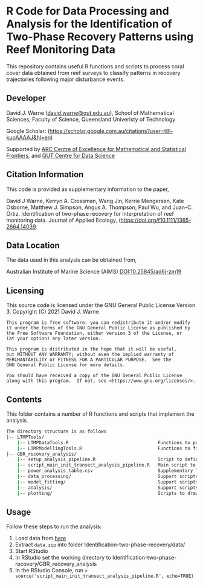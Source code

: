 # R Code for Data Processing and Analysis for the Identification of Two-Phase Recovery Patterns using Reef Monitoring Data
This repository contains useful R functions and scripts to process coral cover data obtained from reef surveys to classify patterns in recovery trajectories following major disturbance events.

## Developer

David J. Warne (david.warne@qut.edu.au),
                School of Mathematical Sciences, 
                Faculty of Science, 
                Queensland Univeristy of Technology 
                
Google Scholar: (https://scholar.google.com.au/citations?user=t8l-kuoAAAAJ&hl=en)

Supported by [ARC Centre of Excellence for Mathematical and Statistical Frontiers](https://acems.org.au/home), and [QUT Centre for Data Science](https://research.qut.edu.au/qutcds/)

## Citation Information

This code is provided as supplementary information to the paper,

David J Warne, Kerryn A. Crossman, Wang Jin, Kerrie Mengersen, Kate Osborne, Matthew J. Simpson, Angus A. Thompson, Paul Wu, and Juan-C. Ortiz. Identification of two-phase recovery for interpretation of reef monitoring data. Journal of Applied Ecology, (https://doi.org/f10.1111/1365-2664.14039. 

## Data Location

The data used in this analysis can be obtained from,

Australian Institute of Marine Science (AIMS) [DOI:10.25845/ad6j-zm19](https://doi.org/10.25845/ad6j-zm19)

## Licensing
This source code is licensed under the GNU General Public License Version 3.
Copyright (C) 2021 David J. Warne

    This program is free software: you can redistribute it and/or modify
    it under the terms of the GNU General Public License as published by
    the Free Software Foundation, either version 3 of the License, or
    (at your option) any later version.

    This program is distributed in the hope that it will be useful,
    but WITHOUT ANY WARRANTY; without even the implied warranty of
    MERCHANTABILITY or FITNESS FOR A PARTICULAR PURPOSE.  See the
    GNU General Public License for more details.

    You should have received a copy of the GNU General Public License
    along with this program.  If not, see <https://www.gnu.org/licenses/>.

## Contents

This folder contains a number of R functions and scripts that implement the analysis. 
```bash
The directory structure is as follows
|-- LTMPTools/ 
    |-- LTMPDataTools.R                                 Functions to process LTMP and MMP data
    |-- LTMPModellingTools.R                            Functions to fit models and analyse trajectories
|-- GBR_recovery_analysis/
    |-- setup_analysis_pipeline.R                       Script to define all parameters, directories and libraries used in analysis
    |-- script_main_init_transect_analysis_pipeline.R   Main script to run to repeat entire analysis
    |-- power_analysis_table.csv                        Supplementary Table showing power analysis results
    |-- data_processing/                                Support scripts for data processing
    |-- model_fitting/                                  Support scripts for model fitting
    |-- analysis/                                       Support scripts for analysis
    |-- plotting/                                       Scripts to draw all figures in the paper and supplementary material
```
## Usage

Follow these steps to run the analysis:

1. Load data from [here](https://doi.org/10.25845/ad6j-zm19)
2. Extract `data.zip` into folder Identification-two-phase-recovery/data/
3. Start RStudio
4. In RStudio set the working directory to Identification-two-phase-recovery/GBR_recovery_analysis
5. In the RStudio Console, run 
   `> source('script_main_init_transect_analysis_pipeline.R', echo=TRUE)` 
